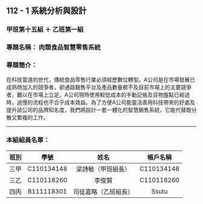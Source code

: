 ## 112 - 1 系統分析與設計
### 甲班第十五組 ＋ 乙班第一組
### 專題名稱： **肉類食品智慧零售系統**
### 專題簡介：
在科技當道的世代，傳統食品零售行業必須經歷數位轉型。A公司是在市場發展已成熟時加入的競爭者，卻通路銷售平台及產品數量都不及目前市場上的主要競爭者，難以在市場上立足。A公司現時使用較低成本的手動記帳及貨物盤點已經過時，過慢的流程也不合乎成本效益。為了方便A公司能靈活善用科技帶來的好處及提升該公司的品牌知名度，我們將設計一套一體化的智慧銷售系統，它能代替既分散又繁複的工作。

---
### 本組組員名單：
|班別|學號|姓名|帳戶名稱|
|:-----:|:-----:|:-----:|:-----:|
|三甲|C110134148|梁詩敏（甲班組長）|C110134148|
|三乙|C110118260|李俊賢|C110118260|      
|四丙|B111118301|司徒嘉略（乙班組長）|Ssutu|



